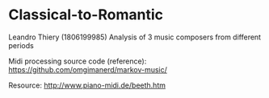 # Classical-to-Romantic
Leandro Thiery (1806199985)
Analysis of 3 music composers from different periods

Midi processing source code (reference):
https://github.com/omgimanerd/markov-music/

Resource:
http://www.piano-midi.de/beeth.htm
